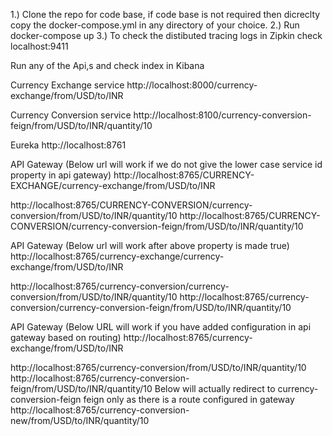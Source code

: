 1.) Clone the repo for code base, if code base is not required then dicreclty copy the docker-compose.yml in any directory of your choice.
2.) Run docker-compose up
3.) To check the distibuted tracing logs in Zipkin check localhost:9411

Run any of the Api,s and check index in Kibana

Currency Exchange service
http://localhost:8000/currency-exchange/from/USD/to/INR

Currency Conversion service
http://localhost:8100/currency-conversion-feign/from/USD/to/INR/quantity/10

Eureka
http://localhost:8761

API Gateway (Below url will work if we do not give the lower case service id property in api gateway)
http://localhost:8765/CURRENCY-EXCHANGE/currency-exchange/from/USD/to/INR

http://localhost:8765/CURRENCY-CONVERSION/currency-conversion/from/USD/to/INR/quantity/10
http://localhost:8765/CURRENCY-CONVERSION/currency-conversion-feign/from/USD/to/INR/quantity/10

API Gateway (Below url will work after above property is made true)
http://localhost:8765/currency-exchange/currency-exchange/from/USD/to/INR

http://localhost:8765/currency-conversion/currency-conversion/from/USD/to/INR/quantity/10
http://localhost:8765/currency-conversion/currency-conversion-feign/from/USD/to/INR/quantity/10

API Gateway (Below URL will work if you have added configuration in api gateway based on routing)
http://localhost:8765/currency-exchange/from/USD/to/INR

http://localhost:8765/currency-conversion/from/USD/to/INR/quantity/10
http://localhost:8765/currency-conversion-feign/from/USD/to/INR/quantity/10
Below will actually redirect to currency-conversion-feign feign only as there is a route configured in gateway
http://localhost:8765/currency-conversion-new/from/USD/to/INR/quantity/10